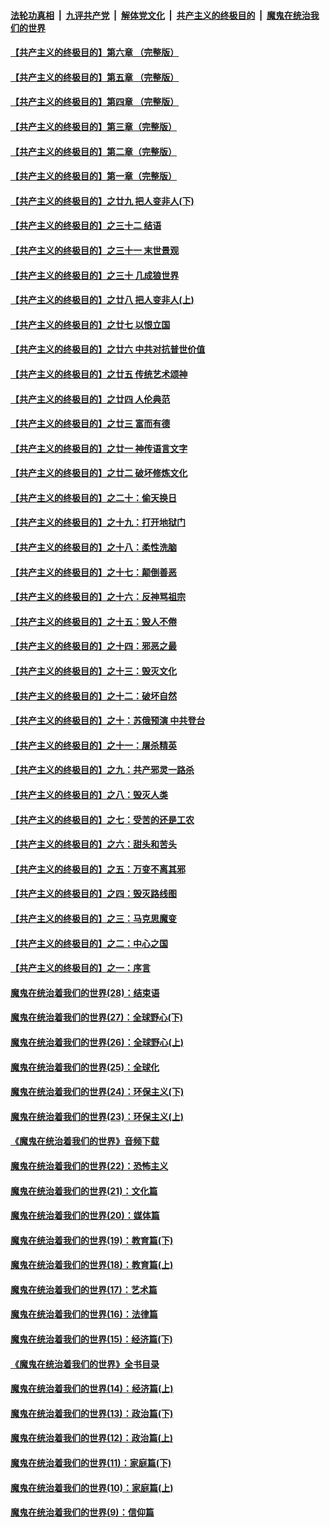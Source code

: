 

####  [法轮功真相](../../../../basic/blob/master/README.md?t=06301402) &nbsp;|&nbsp; [九评共产党](../../../../9ping.md/blob/master/README.md?t=06301402) &nbsp;|&nbsp; [解体党文化](../../../../jtdwh.md/blob/master/README.md?t=06301402)  &nbsp;|&nbsp; [共产主义的终极目的](../../../../gczydzjmd.md/blob/master/README.md?t=06301402) &nbsp;|&nbsp; [魔鬼在统治我们的世界](../../../../mgztzwmdsj.md/blob/master/README.md?t=06301402) 

#### [【共产主义的终极目的】第六章 （完整版）](../pages/nsc422/n11428913.md?t=06301402) 

#### [【共产主义的终极目的】第五章 （完整版）](../pages/nsc422/n11428912.md?t=06301402) 

#### [【共产主义的终极目的】第四章 （完整版）](../pages/nsc422/n11428907.md?t=06301402) 

#### [【共产主义的终极目的】第三章（完整版）](../pages/nsc422/n11428848.md?t=06301402) 

#### [【共产主义的终极目的】第二章（完整版）](../pages/nsc422/n11428831.md?t=06301402) 

#### [【共产主义的终极目的】第一章（完整版）](../pages/nsc422/n11417651.md?t=06301402) 

#### [【共产主义的终极目的】之廿九 把人变非人(下)](../pages/nsc422/n11344140.md?t=06301402) 

#### [【共产主义的终极目的】之三十二 结语](../pages/nsc422/n11360535.md?t=06301402) 

#### [【共产主义的终极目的】之三十一 末世景观](../pages/nsc422/n11351129.md?t=06301402) 

#### [【共产主义的终极目的】之三十 几成狼世界](../pages/nsc422/n11348280.md?t=06301402) 

#### [【共产主义的终极目的】之廿八 把人变非人(上)](../pages/nsc422/n11340492.md?t=06301402) 

#### [【共产主义的终极目的】之廿七 以恨立国](../pages/nsc422/n11336944.md?t=06301402) 

#### [【共产主义的终极目的】之廿六 中共对抗普世价值](../pages/nsc422/n11324785.md?t=06301402) 

#### [【共产主义的终极目的】之廿五 传统艺术颂神](../pages/nsc422/n11296396.md?t=06301402) 

#### [【共产主义的终极目的】之廿四 人伦典范](../pages/nsc422/n11296397.md?t=06301402) 

#### [【共产主义的终极目的】之廿三 富而有德](../pages/nsc422/n11283598.md?t=06301402) 

#### [【共产主义的终极目的】之廿一 神传语言文字](../pages/nsc422/n11263265.md?t=06301402) 

#### [【共产主义的终极目的】之廿二 破坏修炼文化](../pages/nsc422/n11245728.md?t=06301402) 

#### [【共产主义的终极目的】之二十：偷天换日](../pages/nsc422/n11238846.md?t=06301402) 

#### [【共产主义的终极目的】之十九：打开地狱门](../pages/nsc422/n11206376.md?t=06301402) 

#### [【共产主义的终极目的】之十八：柔性洗脑](../pages/nsc422/n11199994.md?t=06301402) 

#### [【共产主义的终极目的】之十七：颠倒善恶](../pages/nsc422/n11179782.md?t=06301402) 

#### [【共产主义的终极目的】之十六：反神骂祖宗](../pages/nsc422/n11166798.md?t=06301402) 

#### [【共产主义的终极目的】之十五：毁人不倦](../pages/nsc422/n11166792.md?t=06301402) 

#### [【共产主义的终极目的】之十四：邪恶之最](../pages/nsc422/n11150249.md?t=06301402) 

#### [【共产主义的终极目的】之十三：毁灭文化](../pages/nsc422/n11135227.md?t=06301402) 

#### [【共产主义的终极目的】之十二：破坏自然](../pages/nsc422/n11135214.md?t=06301402) 

#### [【共产主义的终极目的】之十：苏俄预演 中共登台](../pages/nsc422/n11118424.md?t=06301402) 

#### [【共产主义的终极目的】之十一：屠杀精英](../pages/nsc422/n11118442.md?t=06301402) 

#### [【共产主义的终极目的】之九：共产邪灵一路杀](../pages/nsc422/n11114139.md?t=06301402) 

#### [【共产主义的终极目的】之八：毁灭人类](../pages/nsc422/n11108503.md?t=06301402) 

#### [【共产主义的终极目的】之七：受苦的还是工农](../pages/nsc422/n11101809.md?t=06301402) 

#### [【共产主义的终极目的】之六：甜头和苦头](../pages/nsc422/n11096971.md?t=06301402) 

#### [【共产主义的终极目的】之五：万变不离其邪](../pages/nsc422/n11091285.md?t=06301402) 

#### [【共产主义的终极目的】之四：毁灭路线图](../pages/nsc422/n11086284.md?t=06301402) 

#### [【共产主义的终极目的】之三：马克思魔变](../pages/nsc422/n11061941.md?t=06301402) 

#### [【共产主义的终极目的】之二：中心之国](../pages/nsc422/n11047728.md?t=06301402) 

#### [【共产主义的终极目的】之一：序言](../pages/nsc422/n11086077.md?t=06301402) 

#### [魔鬼在统治着我们的世界(28)：结束语](../pages/nsc422/n10936246.md?t=06301402) 

#### [魔鬼在统治着我们的世界(27)：全球野心(下)](../pages/nsc422/n10928319.md?t=06301402) 

#### [魔鬼在统治着我们的世界(26)：全球野心(上)](../pages/nsc422/n10900318.md?t=06301402) 

#### [魔鬼在统治着我们的世界(25)：全球化](../pages/nsc422/n10788205.md?t=06301402) 

#### [魔鬼在统治着我们的世界(24)：环保主义(下)](../pages/nsc422/n10695307.md?t=06301402) 

#### [魔鬼在统治着我们的世界(23)：环保主义(上)](../pages/nsc422/n10688613.md?t=06301402) 

#### [《魔鬼在统治着我们的世界》音频下载](../pages/nsc422/n10635553.md?t=06301402) 

#### [魔鬼在统治着我们的世界(22)：恐怖主义](../pages/nsc422/n10614727.md?t=06301402) 

#### [魔鬼在统治着我们的世界(21)：文化篇](../pages/nsc422/n10597706.md?t=06301402) 

#### [魔鬼在统治着我们的世界(20)：媒体篇](../pages/nsc422/n10586579.md?t=06301402) 

#### [魔鬼在统治着我们的世界(19)：教育篇(下)](../pages/nsc422/n10564808.md?t=06301402) 

#### [魔鬼在统治着我们的世界(18)：教育篇(上)](../pages/nsc422/n10526970.md?t=06301402) 

#### [魔鬼在统治着我们的世界(17)：艺术篇](../pages/nsc422/n10499093.md?t=06301402) 

#### [魔鬼在统治着我们的世界(16)：法律篇](../pages/nsc422/n10485969.md?t=06301402) 

#### [魔鬼在统治着我们的世界(15)：经济篇(下)](../pages/nsc422/n10469975.md?t=06301402) 

#### [《魔鬼在统治着我们的世界》全书目录](../pages/nsc422/n10464261.md?t=06301402) 

#### [魔鬼在统治着我们的世界(14)：经济篇(上)](../pages/nsc422/n10457370.md?t=06301402) 

#### [魔鬼在统治着我们的世界(13)：政治篇(下)](../pages/nsc422/n10448270.md?t=06301402) 

#### [魔鬼在统治着我们的世界(12)：政治篇(上)](../pages/nsc422/n10444576.md?t=06301402) 

#### [魔鬼在统治着我们的世界(11)：家庭篇(下)](../pages/nsc422/n10440961.md?t=06301402) 

#### [魔鬼在统治着我们的世界(10)：家庭篇(上)](../pages/nsc422/n10435448.md?t=06301402) 

#### [魔鬼在统治着我们的世界(9)：信仰篇](../pages/nsc422/n10432159.md?t=06301402) 

